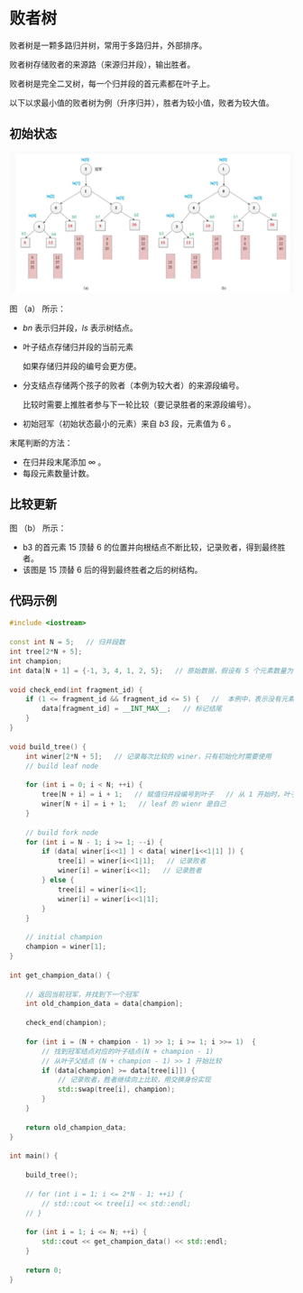 # 败者树

败者树是一颗多路归并树，常用于多路归并，外部排序。

败者树存储败者的来源路（来源归并段），输出胜者。

败者树是完全二叉树，每一个归并段的首元素都在叶子上。

以下以求最小值的败者树为例（升序归并），胜者为较小值，败者为较大值。

## 初始状态

![image-20240924084024593](images/败者树/image-20240924084024593.png)

图 （a） 所示：

- $bn$ 表示归并段，$ls$ 表示树结点。

- 叶子结点存储归并段的当前元素

	如果存储归并段的编号会更方便。

- 分支结点存储两个孩子的败者（本例为较大者）的来源段编号。

	比较时需要上推胜者参与下一轮比较（要记录胜者的来源段编号）。

- 初始冠军（初始状态最小的元素）来自 $b3$ 段，元素值为 6 。

末尾判断的方法：

- 在归并段末尾添加 $\infty$  。
- 每段元素数量计数。

## 比较更新

图 （b） 所示：

- b3 的首元素 15 顶替 6 的位置并向根结点不断比较，记录败者，得到最终胜者。
- 该图是 15 顶替 6 后的得到最终胜者之后的树结构。

## 代码示例

```c++
#include <iostream>

const int N = 5;   // 归并段数
int tree[2*N + 5];
int champion;
int data[N + 1] = {-1, 3, 4, 1, 2, 5};   // 原始数据，假设有 5 个元素数量为 1 的归并段

void check_end(int fragment_id) {
    if (1 <= fragment_id && fragment_id <= 5) {   //  本例中，表示没有元素了
        data[fragment_id] = __INT_MAX__;   // 标记结尾
    } 
}

void build_tree() {
    int winer[2*N + 5];   // 记录每次比较的 winer，只有初始化时需要使用
    // build leaf node

    for (int i = 0; i < N; ++i) {
        tree[N + i] = i + 1;   // 赋值归并段编号到叶子   // 从 1 开始时，叶子起始下标为 N
        winer[N + i] = i + 1;   // leaf 的 wienr 是自己
    }

    // build fork node
    for (int i = N - 1; i >= 1; --i) {
        if (data[ winer[i<<1] ] < data[ winer[i<<1|1] ]) {
            tree[i] = winer[i<<1|1];   // 记录败者
            winer[i] = winer[i<<1];   // 记录胜者
        } else {
            tree[i] = winer[i<<1];
            winer[i] = winer[i<<1|1];
        }
    }

    // initial champion
    champion = winer[1];
}

int get_champion_data() {
    
    // 返回当前冠军，并找到下一个冠军
    int old_champion_data = data[champion];
    
    check_end(champion);

    for (int i = (N + champion - 1) >> 1; i >= 1; i >>= 1)  {
        // 找到冠军结点对应的叶子结点(N + champion - 1)
        // 从叶子父结点 (N + champion - 1) >> 1 开始比较
        if (data[champion] >= data[tree[i]]) {
            // 记录败者，胜者继续向上比较，用交换身份实现
            std::swap(tree[i], champion);
        }
    }

    return old_champion_data;
}

int main() {
    
    build_tree();

    // for (int i = 1; i <= 2*N - 1; ++i) {
        // std::cout << tree[i] << std::endl;
    // }

    for (int i = 1; i <= N; ++i) {
        std::cout << get_champion_data() << std::endl;
    }

    return 0;
}
```

